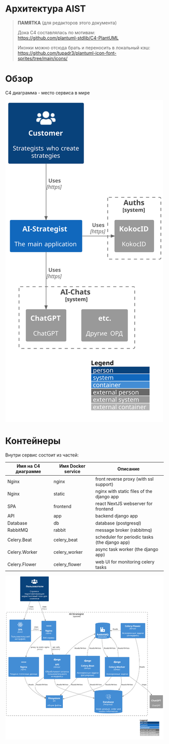 # Архитектура AIST

> **ПАМЯТКА** (для редакторов этого документа)
>
> Дока C4 составлялась по мотивам:\
> https://github.com/plantuml-stdlib/C4-PlantUML
>
> Иконки можно отсюда брать и переносить в локальный кэш:
> https://github.com/tupadr3/plantuml-icon-font-sprites/tree/main/icons/


# Обзор

С4 диаграмма - место сервиса в мире

![Обзор](c1-overview.svg)

# Контейнеры

Внутри сервис состоит из частей:

  | Имя на C4 диаграмме | Имя Docker service | Описание                                      |
  |---------------------|--------------------|-----------------------------------------------|
  | Nginx               | nginx              | front reverse proxy (with ssl support)        |
  | Nginx               | static             | nginx with static files of the django app     |
  | SPA                 | frontend           | react NextJS webserver for frontend           |
  | API                 | app                | backend django app                            |
  | Database            | db                 | database (postgresql)                         |
  | RabbitMQ            | rabbit             | message broker (rabbitmq)                     |
  | Celery.Beat         | celery_beat        | scheduler for periodic tasks (the django app) |
  | Celery.Worker       | celery_worker      | async task worker (the django app)            |
  | Celery.Flower       | celery_flower      | web UI for monitoring celery tasks            |

 ![containers](c2-advmarker.svg)
